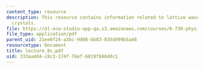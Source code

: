 ```yaml
---
content_type: resource
description: This resource contains information related to lattice waves in 1D monatomic
  crystals.
file: https://ol-ocw-studio-app-qa.s3.amazonaws.com/courses/6-730-physics-for-solid-state-applications-spring-2003/333aadd4c8c3174f76ef6819f846ddc1_lecture_8c.pdf
file_type: application/pdf
parent_uid: 21ee0f24-a3bc-9d08-bb83-835dd99b5a48
resourcetype: Document
title: lecture_8c.pdf
uid: 333aadd4-c8c3-174f-76ef-6819f846ddc1
---
```

